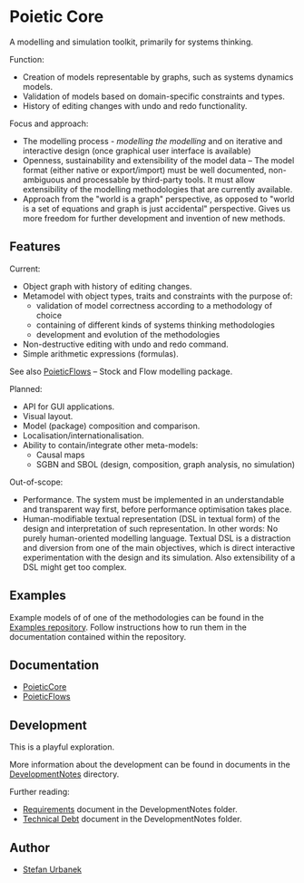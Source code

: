 # Poietic Core

A modelling and simulation toolkit, primarily for systems thinking.

Function:

- Creation of models representable by graphs, such as systems dynamics models.
- Validation of models based on domain-specific constraints and types.
- History of editing changes with undo and redo functionality.

Focus and approach:

- The modelling process - _modelling the modelling_ and on 
  iterative and interactive design (once graphical user interface is available)
- Openness, sustainability and extensibility of the model data – The model format
  (either native or export/import) must be well documented, non-ambiguous and
  processable by third-party tools. It must allow extensibility of the modelling
  methodologies that are currently available.
- Approach from the "world is a graph" perspective, as opposed to "world is
  a set of equations and graph is just accidental" perspective. Gives us more
  freedom for further development and invention of new methods.

## Features

Current:

- Object graph with history of editing changes.
- Metamodel with object types, traits and constraints with the purpose of:
    - validation of model correctness according to a methodology of choice
    - containing of different kinds of systems thinking methodologies
    - development and evolution of the methodologies
- Non-destructive editing with undo and redo command.
- Simple arithmetic expressions (formulas).

See also [PoieticFlows](https://github.com/OpenPoiesis/PoieticFlows)
– Stock and Flow modelling package.

Planned:

- API for GUI applications.
- Visual layout.
- Model (package) composition and comparison.
- Localisation/internationalisation.
- Ability to contain/integrate other meta-models:
    - Causal maps
    - SGBN and SBOL (design, composition, graph analysis, no simulation)

Out-of-scope:

- Performance. The system must be implemented in an understandable and
  transparent way first, before performance optimisation takes place.
- Human-modifiable textual representation (DSL in textual form) of the design
  and interpretation of such representation. In other words: No purely
  human-oriented modelling language. Textual DSL is a distraction and diversion
  from one of the main objectives, which is direct interactive experimentation
  with the design and its simulation. Also extensibility of a DSL might get
  too complex.

## Examples

Example models of of one of the methodologies can be found in the [Examples repository](https://github.com/OpenPoiesis/PoieticExamples).
Follow instructions how to run them in the documentation contained within the
repository.

## Documentation

- [PoieticCore](https://openpoiesis.github.io/PoieticCore/documentation/poieticcore/)
- [PoieticFlows](https://openpoiesis.github.io/PoieticFlows/documentation/poieticflows/)


## Development

This is a playful exploration.

More information about the development can be found in documents in the
[DevelopmentNotes](DevelopmentNotes) directory.

Further reading:

- [Requirements](DevelopmentNotes/Requirements.md) document in the
  DevelopmentNotes folder.
- [Technical Debt](DevelopmentNotes/TechnicalDebt.md) document in the
  DevelopmentNotes folder.

## Author

- [Stefan Urbanek](mailto:stefan.urbanek@gmail.com)
